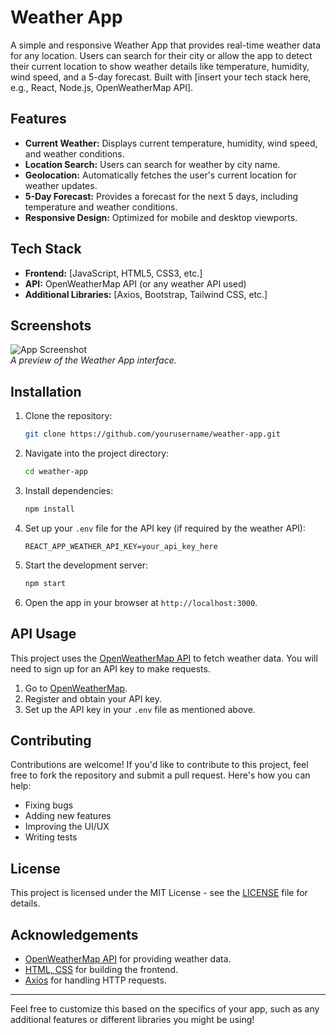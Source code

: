 # Weather App

A simple and responsive Weather App that provides real-time weather data for any location. Users can search for their city or allow the app to detect their current location to show weather details like temperature, humidity, wind speed, and a 5-day forecast. Built with [insert your tech stack here, e.g., React, Node.js, OpenWeatherMap API].

## Features

- **Current Weather:** Displays current temperature, humidity, wind speed, and weather conditions.
- **Location Search:** Users can search for weather by city name.
- **Geolocation:** Automatically fetches the user's current location for weather updates.
- **5-Day Forecast:** Provides a forecast for the next 5 days, including temperature and weather conditions.
- **Responsive Design:** Optimized for mobile and desktop viewports.

## Tech Stack

- **Frontend:** [JavaScript, HTML5, CSS3, etc.]
- **API:** OpenWeatherMap API (or any weather API used)
- **Additional Libraries:** [Axios, Bootstrap, Tailwind CSS, etc.]

## Screenshots

![App Screenshot](path-to-screenshot.png)  
_A preview of the Weather App interface._

## Installation

1. Clone the repository:

    ```bash
    git clone https://github.com/yourusername/weather-app.git
    ```

2. Navigate into the project directory:

    ```bash
    cd weather-app
    ```

3. Install dependencies:

    ```bash
    npm install
    ```

4. Set up your `.env` file for the API key (if required by the weather API):

    ```env
    REACT_APP_WEATHER_API_KEY=your_api_key_here
    ```

5. Start the development server:

    ```bash
    npm start
    ```

6. Open the app in your browser at `http://localhost:3000`.

## API Usage

This project uses the [OpenWeatherMap API](https://openweathermap.org/api) to fetch weather data. You will need to sign up for an API key to make requests. 

1. Go to [OpenWeatherMap](https://openweathermap.org/).
2. Register and obtain your API key.
3. Set up the API key in your `.env` file as mentioned above.

## Contributing

Contributions are welcome! If you'd like to contribute to this project, feel free to fork the repository and submit a pull request. Here's how you can help:

- Fixing bugs
- Adding new features
- Improving the UI/UX
- Writing tests

## License

This project is licensed under the MIT License - see the [LICENSE](LICENSE) file for details.

## Acknowledgements

- [OpenWeatherMap API](https://openweathermap.org/api) for providing weather data.
- [HTML, CSS](https://reactjs.org/) for building the frontend.
- [Axios](https://axios-http.com/) for handling HTTP requests.

---

Feel free to customize this based on the specifics of your app, such as any additional features or different libraries you might be using!
